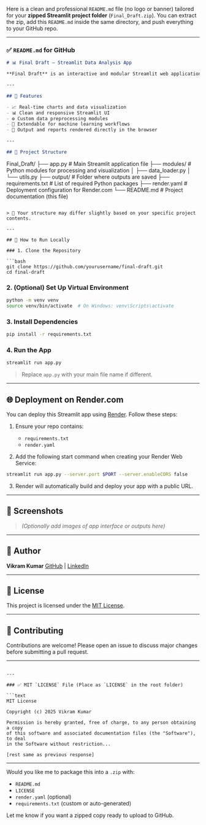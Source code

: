 Here is a clean and professional `README.md` file (no logo or banner) tailored for your **zipped Streamlit project folder** (`Final_Draft.zip`). You can extract the zip, add this `README.md` inside the same directory, and push everything to your GitHub repo.

---

### ✅ `README.md` for GitHub

```markdown
# 📊 Final Draft – Streamlit Data Analysis App

**Final Draft** is an interactive and modular Streamlit web application built for data analysis, visualization, and reporting. It allows users to explore datasets through an intuitive web interface and view analytical outputs in real-time.

---

## 🚀 Features

- 📈 Real-time charts and data visualization
- 📊 Clean and responsive Streamlit UI
- ⚙️ Custom data preprocessing modules
- 🧠 Extendable for machine learning workflows
- 📁 Output and reports rendered directly in the browser

---

## 📁 Project Structure

```

Final\_Draft/
├── app.py                # Main Streamlit application file
├── modules/              # Python modules for processing and visualization
│   ├── data\_loader.py
│   └── utils.py
├── output/               # Folder where outputs are saved
├── requirements.txt      # List of required Python packages
├── render.yaml           # Deployment configuration for Render.com
└── README.md             # Project documentation (this file)

````

> 📝 Your structure may differ slightly based on your specific project contents.

---

## 🧪 How to Run Locally

### 1. Clone the Repository

```bash
git clone https://github.com/yourusername/final-draft.git
cd final-draft
````

### 2. (Optional) Set Up Virtual Environment

```bash
python -m venv venv
source venv/bin/activate  # On Windows: venv\Scripts\activate
```

### 3. Install Dependencies

```bash
pip install -r requirements.txt
```

### 4. Run the App

```bash
streamlit run app.py
```

> Replace `app.py` with your main file name if different.

---

## 🌐 Deployment on Render.com

You can deploy this Streamlit app using [Render](https://render.com). Follow these steps:

1. Ensure your repo contains:

   * `requirements.txt`
   * `render.yaml`

2. Add the following start command when creating your Render Web Service:

```bash
streamlit run app.py --server.port $PORT --server.enableCORS false
```

3. Render will automatically build and deploy your app with a public URL.

---

## 📸 Screenshots

> *(Optionally add images of app interface or outputs here)*

---

## 👤 Author

**Vikram Kumar**
[GitHub](https://github.com/yourusername) | [LinkedIn](https://linkedin.com/in/your-profile)

---

## 🪪 License

This project is licensed under the [MIT License](LICENSE).

---

## 🤝 Contributing

Contributions are welcome!
Please open an issue to discuss major changes before submitting a pull request.

---

````

---

### ✅ MIT `LICENSE` File (Place as `LICENSE` in the root folder)

```text
MIT License

Copyright (c) 2025 Vikram Kumar

Permission is hereby granted, free of charge, to any person obtaining a copy
of this software and associated documentation files (the "Software"), to deal
in the Software without restriction...

[rest same as previous response]
````

---

Would you like me to package this into a `.zip` with:

* `README.md`
* `LICENSE`
* `render.yaml` (optional)
* `requirements.txt` (custom or auto-generated)

Let me know if you want a zipped copy ready to upload to GitHub.
